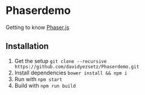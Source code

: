 # Phaserdemo
Getting to know [Phaser.js](http://phaser.io)

## Installation
1. Get the setup `git clone --recursive https://github.com/davidyezsetz/Phaserdemo.git`
2. Install dependencies `bower install && npm i`
3. Run with `npm start`
4. Build with `npm run build`
